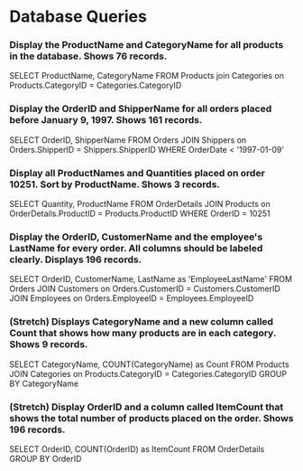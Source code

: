 # Database Queries

### Display the ProductName and CategoryName for all products in the database. Shows 76 records.
SELECT ProductName, CategoryName FROM Products
join Categories on Products.CategoryID = Categories.CategoryID

### Display the OrderID and ShipperName for all orders placed before January 9, 1997. Shows 161 records.
SELECT OrderID, ShipperName FROM Orders
JOIN Shippers on Orders.ShipperID = Shippers.ShipperID
WHERE OrderDate < '1997-01-09'

### Display all ProductNames and Quantities placed on order 10251. Sort by ProductName. Shows 3 records.
SELECT Quantity, ProductName FROM OrderDetails
JOIN Products on OrderDetails.ProductID = Products.ProductID
WHERE OrderID = 10251

### Display the OrderID, CustomerName and the employee's LastName for every order. All columns should be labeled clearly. Displays 196 records.
SELECT OrderID, CustomerName, LastName as 'EmployeeLastName' FROM Orders
JOIN Customers on Orders.CustomerID = Customers.CustomerID
JOIN Employees on Orders.EmployeeID = Employees.EmployeeID

### (Stretch)  Displays CategoryName and a new column called Count that shows how many products are in each category. Shows 9 records.
SELECT CategoryName, COUNT(CategoryName) as Count FROM Products
JOIN Categories on Products.CategoryID = Categories.CategoryID
GROUP BY CategoryName

### (Stretch) Display OrderID and a  column called ItemCount that shows the total number of products placed on the order. Shows 196 records.
SELECT OrderID, COUNT(OrderID) as ItemCount FROM OrderDetails
GROUP BY OrderID
